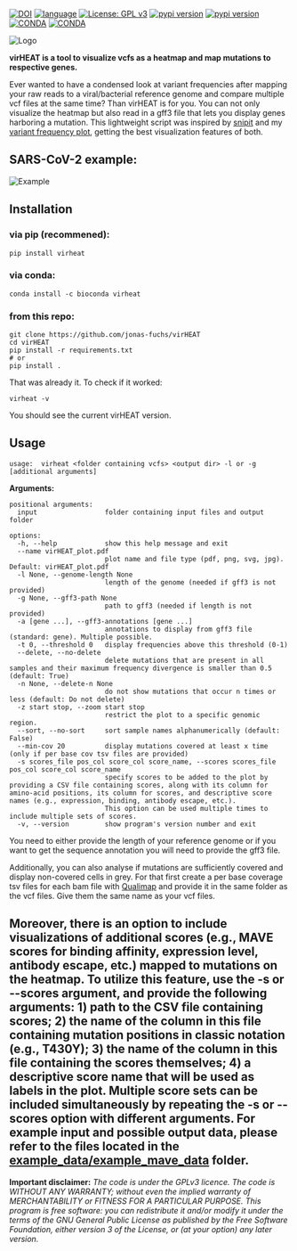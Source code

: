 [![DOI](https://zenodo.org/badge/639918477.svg)](https://zenodo.org/badge/latestdoi/639918477)
[![language](https://img.shields.io/badge/python-%3E3.9-green)](https://www.python.org/)
[![License: GPL v3](https://img.shields.io/github/license/jonas-fuchs/virheat)](https://www.gnu.org/licenses/gpl-3.0)
[![pypi version](https://img.shields.io/pypi/v/virheat)](https://pypi.org/project/virheat/)
[![pypi version](https://static.pepy.tech/badge/virheat)](https://pypi.org/project/virheat/)
[![CONDA](https://img.shields.io/conda/v/bioconda/virheat?label=conda%20version)](https://anaconda.org/bioconda/virheat)
[![CONDA](https://img.shields.io/conda/dn/bioconda/virheat?label=conda%20downloads)](https://anaconda.org/bioconda/virheat)

![Logo](./virheat.png)



**virHEAT is a tool to visualize vcfs as a heatmap and map mutations to respective genes.**



Ever wanted to have a condensed look at variant frequencies after mapping your raw reads to a viral/bacterial reference genome and compare multiple vcf files at the same time? Than virHEAT is for you. You can not only visualize the heatmap but also read in a gff3 file that lets you display genes harboring a mutation. This lightweight script was inspired by [snipit](https://github.com/aineniamh/snipit) and my [variant frequency plot](https://github.com/jonas-fuchs/SARS-CoV-2-analyses/tree/main/Heatmap), getting the best visualization features of both.

## SARS-CoV-2 example:

![Example](./example_data/example.png)

## Installation

### via pip (recommened):
```shell
pip install virheat
```
### via conda:
```shell
conda install -c bioconda virheat
```
### from this repo:
```shell
git clone https://github.com/jonas-fuchs/virHEAT
cd virHEAT
pip install -r requirements.txt
# or
pip install .
```
That was already it. To check if it worked:

```shell
virheat -v
```
You should see the current virHEAT version.

## Usage

```shell
usage: 	virheat <folder containing vcfs> <output dir> -l or -g [additional arguments]

```

**Arguments:**

```
positional arguments:
  input                 folder containing input files and output folder

options:
  -h, --help            show this help message and exit
  --name virHEAT_plot.pdf
                        plot name and file type (pdf, png, svg, jpg). Default: virHEAT_plot.pdf
  -l None, --genome-length None
                        length of the genome (needed if gff3 is not provided)
  -g None, --gff3-path None
                        path to gff3 (needed if length is not provided)
  -a [gene ...], --gff3-annotations [gene ...]
                        annotations to display from gff3 file (standard: gene). Multiple possible.
  -t 0, --threshold 0   display frequencies above this threshold (0-1)
  --delete, --no-delete
                        delete mutations that are present in all samples and their maximum frequency divergence is smaller than 0.5 (default: True)
  -n None, --delete-n None
                        do not show mutations that occur n times or less (default: Do not delete)
  -z start stop, --zoom start stop
                        restrict the plot to a specific genomic region.                      
  --sort, --no-sort     sort sample names alphanumerically (default: False)
  --min-cov 20          display mutations covered at least x time (only if per base cov tsv files are provided)
  -s scores_file pos_col score_col score_name, --scores scores_file pos_col score_col score_name
                        specify scores to be added to the plot by providing a CSV file containing scores, along with its column for amino-acid positions, its column for scores, and descriptive score names (e.g., expression, binding, antibody escape, etc.).
                        This option can be used multiple times to include multiple sets of scores.
  -v, --version         show program's version number and exit
```

You need to either provide the length of your reference genome or if you want to get the sequence annotation you will need to provide the gff3 file.

Additionally, you can also analyse if mutations are sufficiently covered and display non-covered cells in grey. For that first create a per base coverage tsv files for each bam file with [Qualimap](http://qualimap.conesalab.org/) and provide it in the same folder as the vcf files. Give them the same name as your vcf files.

Moreover, there is an option to include visualizations of additional scores (e.g., MAVE scores for binding affinity, expression level, antibody escape, etc.) mapped to mutations on the heatmap. To utilize this feature, use the -s or --scores 
argument, and provide the following arguments: 1) path to the CSV file containing scores; 2) the name of the column in this file containing mutation positions in classic notation (e.g., T430Y); 3) the name of the column in this file containing the 
scores themselves; 4) a descriptive score name that will be used as labels in the plot. Multiple score sets can be included simultaneously by repeating the -s or --scores option with different arguments. For example input and possible output data,
please refer to the files located in the  [example_data/example_mave_data](https://github.com/{repo}/tree/main/example_data/example_mave_data) folder.
---

**Important disclaimer:**
*The code is under the GPLv3 licence. The code is WITHOUT ANY WARRANTY; without even the implied warranty of MERCHANTABILITY or FITNESS FOR A PARTICULAR PURPOSE. This program is free software: you can redistribute it and/or modify it under the terms of the GNU General Public License as published by the Free Software Foundation, either version 3 of the License, or
(at your option) any later version.*
